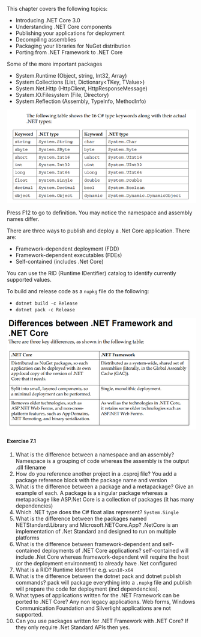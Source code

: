 This chapter covers the following topics:
- Introducing .NET Core 3.0
- Understanding .NET Core components
- Publishing your applications for deployment
- Decompiling assemblies
- Packaging your libraries for NuGet distribution
- Porting from .NET Framework to .NET Core

Some of the more important packages
- System.Runtime (Object, string, Int32, Array)
- System.Collections (List<t>, Dictionary<TKey, TValue>)
- System.Net.Http (HttpClient, HttpResponseMessage)
- System.IO.Filesystem (File, Directory)
- System.Reflection (Assembly, TypeInfo, MethodInfo)

![Type Keywords](typekeywords.PNG)

Press F12 to go to definition. You may notice the namespace and assembly names differ.

There are three ways to publish and deploy a .Net Core application. There are:
- Framework-dependent deployment (FDD)
- Framework-dependent executables (FDEs)
- Self-contained (includes .Net Core)

You can use the RID (Runtime IDentifier) catalog to identify currently supported values.

To build and release code as a `nupkg` file do the following:
- `dotnet build -c Release`
- `dotnet pack -c Release`

![Differences](differences.PNG)

#### Exercise 7.1
1. What is the difference between a namespace and an assembly? Namespace is a grouping of code whereas the assembly is the output .dll filename
2. How do you reference another project in a .csproj file? You add a package reference block with the package name and version
3. What is the difference between a package and a metapackage? Give an example of each. A package is a singular package whereas a metapackage like ASP.Net Core is a collection of packages (it has many dependencies)
4. Which .NET type does the C# float alias represent? `System.Single`
5. What is the difference between the packages named NETStandard.Library and Microsoft.NETCore.App? .NetCore is an implementation of .Net Standard and designed to run on multiple platforms
6. What is the difference between framework-dependent and self-contained deployments of .NET Core applications? self-contained will include .Net Core whereas framework-dependent will require the host (or the deployment environment) to already have .Net configured
7. What is a RID? Runtime Identifier e.g. `win10-x64`
8. What is the difference between the dotnet pack and dotnet publish commands? pack will package everything into a `.nupkg` file and publish will prepare the code for deployment (incl dependencies).
9. What types of applications written for the .NET Framework can be ported to .NET Core? Any non legacy applications. Web forms, Windows Communication Foundation and Silverlight applications are not supported.
10. Can you use packages written for .NET Framework with .NET Core? If they only require .Net Standard APIs then yes.